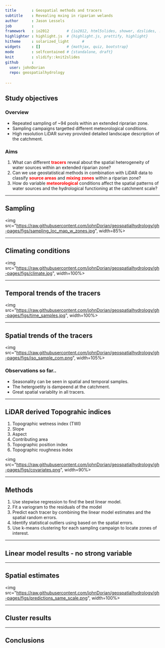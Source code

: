 ```yaml
---
title       : Geospatial methods and tracers
subtitle    : Revealing mxing in riparian welands
author      : Jason Lessels
job         : 
framework   : io2012        # {io2012, html5slides, shower, dzslides, ...}
highlighter : highlight.js  # {highlight.js, prettify, highlight}
hitheme     : solarized_light      # 
widgets     : []            # {mathjax, quiz, bootstrap}
mode        : selfcontained # {standalone, draft}
knit        : slidify::knit2slides
github      :
  user: johnDorian
  repo: geospatialhydrology

---
```

<!-- Limit image width and height -->
<style type='text/css'>

strong {
  font-weight: bold;
  color: red;
}
em {
  font-style: italic
}




</style>

<!-- Center image on slide -->
<script src="http://ajax.aspnetcdn.com/ajax/jQuery/jquery-1.7.min.js"></script>
<script type='text/javascript'>
$(function() {
    $("p:has(img)").addClass('centered');
});
</script>


## Study objectives

### Overview
* Repeated sampling of ~94 pools within an extended riprarian zone. 
* Sampling campaigns targetted different meteorological conditions.
* High resolution LiDAR survey provided detailed landscape description of the catchment.


### Aims
1.  What can different **tracers** reveal about the spatial heterogeneity of water sources within an extended riparian zone?
2. Can we use geostatistical methods in combination with LiDAR data to classify **source areas** and **mixing zones** within a riparian zone?
3.	How do variable **meteorological** conditions affect the spatial patterns of water sources and the hydrological functioning at the catchment scale? 




---

## Sampling

<img src="https://raw.githubusercontent.com/johnDorian/geospatialhydrology/gh-pages/figs/sampling_loc_map_w_zones.jpg", width=85%>


---

## Climating conditions


<img src="https://raw.githubusercontent.com/johnDorian/geospatialhydrology/gh-pages/figs/climate.jpg", width=100%>


---

## Temporal trends of the tracers
<img src="https://raw.githubusercontent.com/johnDorian/geospatialhydrology/gh-pages/figs/time_samples.jpg", width=100%>


---

## Spatial trends of the tracers
<img src="https://raw.githubusercontent.com/johnDorian/geospatialhydrology/gh-pages/figs/iso_sample_com.png", width=105%>

### Observations so far..
* Seasonality can be seen in spatial and temporal samples.
* The hetergoetity is dampeend at the catchment.
* Great spatial variablity in all tracers.



---

## LiDAR derived Topograhic indices

1. Topographic wetness index (TWI)
2. Slope
3. Aspect
4. Contributing area
5. Topographic position index
6. Topographic roughness index
  

<img src="https://raw.githubusercontent.com/johnDorian/geospatialhydrology/gh-pages/figs/covariates.png", width=90%>


---

## Methods

1. Use stepwise regression to find the best linear model.
2. Fit a variogram to the residuals of the model
3. Predict each tracer by combining the linear model estimates and the spatial random errors.
4. Identify statistical outliers using based on the spatial errors.
5. Use k-means clustering for each sampling campaign to locate zones of interest.




---

## Linear model results - no strong variable

---

## Spatial estimates
<img src="https://raw.githubusercontent.com/johnDorian/geospatialhydrology/gh-pages/figs/predictions_same_scale.png", width=100%>




---

## Cluster results

---

## Conclusions




